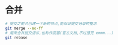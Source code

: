 # 合并

```bash
# 提交之前会创建一个新的节点,能保证提交记录的整洁
git merge --no-ff
# 用来合并提交请求,也称作变基(官方文档,不过感觉 emmm...)
git rebase
```
